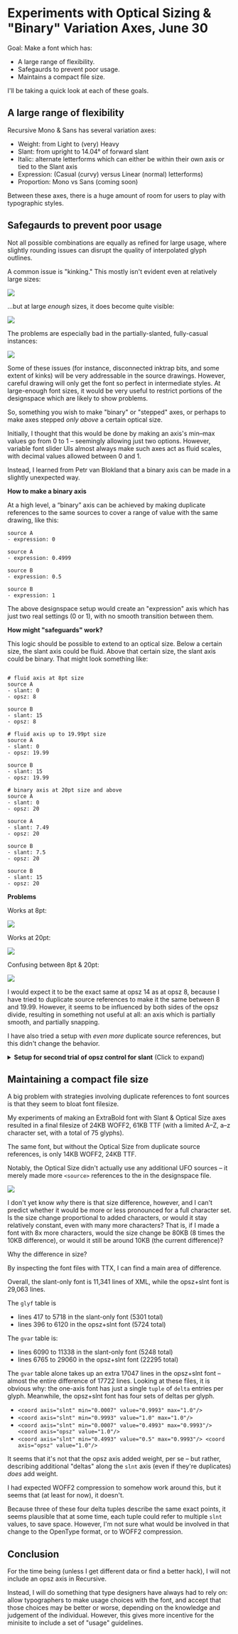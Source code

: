 # Experiments with Optical Sizing & "Binary" Variation Axes, June 30

Goal: Make a font which has: 
- A large range of flexibility.
- Safegaurds to prevent poor usage.
- Maintains a compact file size.

I'll be taking a quick look at each of these goals.


## A large range of flexibility

Recursive Mono & Sans has several variation axes:
- Weight: from Light to (very) Heavy
- Slant: from upright to 14.04° of forward slant
- Italic: alternate letterforms which can either be within their own axis or tied to the Slant axis
- Expression: (Casual (curvy) versus Linear (normal) letterforms)
- Proportion: Mono vs Sans (coming soon)

Between these axes, there is a huge amount of room for users to play with typographic styles.

## Safegaurds to prevent poor usage

Not all possible combinations are equally as refined for large usage, where slightly rounding issues can disrupt the quality of interpolated glyph outlines.

A common issue is "kinking." This mostly isn't evident even at relatively large sizes:

![](assets/2019-06-29-17-00-13.png)

...but at large *enough* sizes, it does become quite visible:

![](assets/2019-06-29-17-02-26.png)

The problems are especially bad in the partially-slanted, fully-casual instances:

![](assets/2019-06-29-17-04-11.png)

Some of these issues (for instance, disconnected inktrap bits, and some extent of kinks) will be very addressable in the source drawings. However, careful drawing will only get the font so perfect in intermediate styles. At large-enough font sizes, it would be very useful to restrict portions of the designspace which are likely to show problems.

So, something you wish to make "binary" or "stepped" axes, or perhaps to make axes stepped *only above* a certain optical size.

Initially, I thought that this would be done by making an axis's min–max values go from 0 to 1 – seemingly allowing just two options. However, variable font slider UIs almost always make such axes act as fluid scales, with decimal values allowed between 0 and 1.

Instead, I learned from Petr van Blokland that a binary axis can be made in a slightly unexpected way.

**How to make a binary axis**

At a high level, a “binary” axis can be achieved by making duplicate references to the same sources to cover a range of value with the same drawing, like this:

```
source A
- expression: 0

source A
- expression: 0.4999

source B
- expression: 0.5

source B
- expression: 1
```

The above designspace setup would create an "expression" axis which has just two real settings (0 or 1), with no smooth transition between them.

**How might "safeguards" work?**

This logic should be possible to extend to an optical size. Below a certain size, the slant axis could be fluid. Above that certain size, the slant axis could be binary. That might look something like:

```

# fluid axis at 8pt size
source A
- slant: 0
- opsz: 8

source B
- slant: 15
- opsz: 8

# fluid axis up to 19.99pt size
source A
- slant: 0
- opsz: 19.99

source B
- slant: 15
- opsz: 19.99

# binary axis at 20pt size and above
source A
- slant: 0
- opsz: 20

source A
- slant: 7.49
- opsz: 20

source B
- slant: 7.5
- opsz: 20

source B
- slant: 15
- opsz: 20
```

**Problems**

Works at 8pt:

![](assets/slant-at-opsz_8.gif)

Works at 20pt:

![](assets/slant-at-opsz_20.gif)

Confusing between 8pt & 20pt:

![](assets/slant-at-opsz_14.gif)

I would expect it to be the exact same at opsz 14 as at opsz 8, because I have tried to duplicate source references to make it the same between 8 and 19.99. However, it seems to be influenced by both sides of the opsz divide, resulting in something not useful at all: an axis which is partially smooth, and partially snapping.

I have also tried a setup with *even more* duplicate source references, but this didn't change the behavior.

<details><summary><b>Setup for second trial of opsz control for slant</b> (Click to expand)</summary>

```

# fluid axis at 8pt size
source A
- slant: 0
- opsz: 8

source A
- slant: 0.01
- opsz: 8

source B
- slant: 14.99
- opsz: 8

source B
- slant: 15
- opsz: 8

# fluid axis up to 19.99pt size
source A
- slant: 0
- opsz: 19.99

source A
- slant: 0.01
- opsz: 19.99

source B
- slant: 14.99
- opsz: 19.99

source B
- slant: 15
- opsz: 19.99

# binary axis at 20pt size and above
source A
- slant: 0
- opsz: 20

source A
- slant: 7.49
- opsz: 20

source B
- slant: 7.5
- opsz: 20

source B
- slant: 15
- opsz: 20
```

</details>

## Maintaining a compact file size

A big problem with strategies involving duplicate references to font sources is that they seem to bloat font filesize.

My experiments of making an ExtraBold font with Slant & Optical Size axes resulted in a final filesize of 24KB WOFF2, 61KB TTF (with a limited A–Z, a–z character set, with a total of 75 glyphs).

The same font, but without the Optical Size from duplicate source references, is only 14KB WOFF2, 24KB TTF.

Notably, the Optical Size didn't actually use any additional UFO sources – it merely made more `<source>` references to the in the designspace file.

![](assets/2019-07-01-13-13-40.png)

I don't yet know *why* there is that size difference, however, and I can't predict whether it would be more or less pronounced for a full character set. Is the size change proportional to added characters, or would it stay relatively constant, even with many more characters? That is, if I made a font with 8x more characters, would the size change be 80KB (8 times the 10KB difference), or would it still be around 10KB (the current difference)?

Why the difference in size?

By inspecting the font files with TTX, I can find a main area of difference.

Overall, the slant-only font is 11,341 lines of XML, while the opsz+slnt font is 29,063 lines.

The `glyf` table is
- lines 417 to 5718 in the slant-only font (5301 total)
- lines 396 to 6120 in the opsz+slnt font (5724 total)

The `gvar` table is:
- lines 6090 to 11338 in the slant-only font (5248 total)
- lines 6765 to 29060 in the opsz+slnt font (22295 total)

The `gvar` table alone takes up an extra 17047 lines in the opsz+slnt font – almost the entire difference of 17722 lines. Looking at these files, it is obvious why: the one-axis font has just a single `tuple` of `delta` entries per glyph. Meanwhile, the opsz+slnt font has four sets of deltas per glyph.
- `<coord axis="slnt" min="0.0007" value="0.9993" max="1.0"/>`
- `<coord axis="slnt" min="0.9993" value="1.0" max="1.0"/>`
- `<coord axis="slnt" min="0.0007" value="0.4993" max="0.9993"/> <coord axis="opsz" value="1.0"/>`
- `<coord axis="slnt" min="0.4993" value="0.5" max="0.9993"/> <coord axis="opsz" value="1.0"/>`

It seems that it's not that the opsz axis added weight, per se – but rather, describing additional "deltas" along the `slnt` axis (even if they're duplicates) *does* add weight.

I had expected WOFF2 compression to somehow work around this, but it seems that (at least for now), it doesn't.

Because three of these four delta tuples describe the same exact points, it seems plausible that at some time, each tuple could refer to multiple `slnt` values, to save space. However, I'm not sure what would be involved in that change to the OpenType format, or to WOFF2 compression.


## Conclusion

For the time being (unless I get different data or find a better hack), I will not include an opsz axis in Recursive.

Instead, I will do something that type designers have always had to rely on: allow typographers to make usage choices with the font, and accept that those choices may be better or worse, depending on the knowledge and judgement of the individual. However, this gives more incentive for the minisite to include a set of "usage" guidelines.